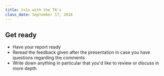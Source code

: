 ```yaml
---
title: 1x1s with the TA's
class_date: September 17, 2018
---
```


Get ready
------------
- Have your report ready
- Reread the feedback given after the presentation in case you have questions regarding the comments
- Write down anything in particular that you'd like to review or discuss in more depth

